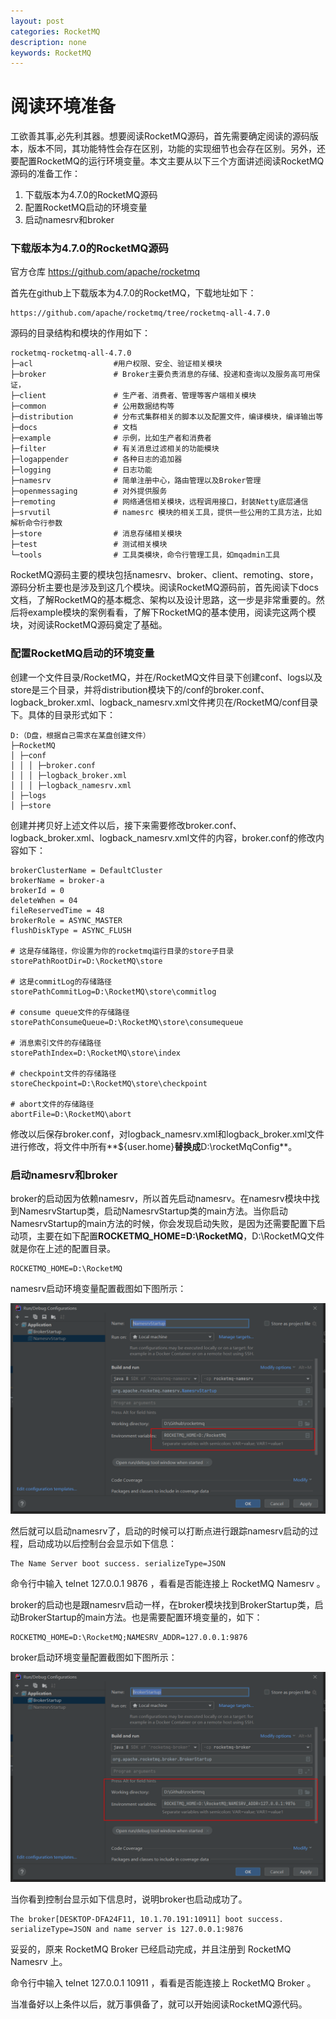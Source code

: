 ```yaml
---
layout: post
categories: RocketMQ
description: none
keywords: RocketMQ
---
```

# 阅读环境准备

工欲善其事,必先利其器。想要阅读RocketMQ源码，首先需要确定阅读的源码版本，版本不同，其功能特性会存在区别，功能的实现细节也会存在区别。另外，还要配置RocketMQ的运行环境变量。本文主要从以下三个方面讲述阅读RocketMQ源码的准备工作：

1. 下载版本为4.7.0的RocketMQ源码
2. 配置RocketMQ启动的环境变量
3. 启动namesrv和broker

### 下载版本为4.7.0的RocketMQ源码

官方仓库 https://github.com/apache/rocketmq

首先在github上下载版本为4.7.0的RocketMQ，下载地址如下：

```text
https://github.com/apache/rocketmq/tree/rocketmq-all-4.7.0
```

源码的目录结构和模块的作用如下：

```text
rocketmq-rocketmq-all-4.7.0
├─acl                  #用户权限、安全、验证相关模块
├─broker               # Broker主要负责消息的存储、投递和查询以及服务高可用保证，
├─client               # 生产者、消费者、管理等客户端相关模块
├─common               # 公用数据结构等
├─distribution         # 分布式集群相关的脚本以及配置文件，编译模块，编译输出等
├─docs                 # 文档
├─example              # 示例，比如生产者和消费者
├─filter               # 有关消息过滤相关的功能模块
├─logappender          # 各种日志的追加器
├─logging              # 日志功能
├─namesrv              # 简单注册中心，路由管理以及Broker管理
├─openmessaging        # 对外提供服务
├─remoting             # 网络通信相关模块，远程调用接口，封装Netty底层通信
├─srvutil              # namesrc 模块的相关工具，提供一些公用的工具方法，比如解析命令行参数
├─store                # 消息存储相关模块
├─test                 # 测试相关模块
└─tools                # 工具类模块，命令行管理工具，如mqadmin工具
```

RocketMQ源码主要的模块包括namesrv、broker、client、remoting、store，源码分析主要也是涉及到这几个模块。阅读RocketMQ源码前，首先阅读下docs文档，了解RocketMQ的基本概念、架构以及设计思路，这一步是非常重要的。然后将example模块的案例看看，了解下RocketMQ的基本使用，阅读完这两个模块，对阅读RocketMQ源码奠定了基础。

### 配置RocketMQ启动的环境变量

创建一个文件目录/RocketMQ，并在/RocketMQ文件目录下创建conf、logs以及store是三个目录，并将distribution模块下的/conf的broker.conf、logback_broker.xml、logback_namesrv.xml文件拷贝在/RocketMQ/conf目录下。具体的目录形式如下：

```text
D:（D盘，根据自己需求在某盘创建文件）
├─RocketMQ                  
│ ├─conf
│ │ │ ├─broker.conf
│ │ │ ├─logback_broker.xml
│ │ │ ├─logback_namesrv.xml
│ ├─logs
│ ├─store
```

创建并拷贝好上述文件以后，接下来需要修改broker.conf、logback_broker.xml、logback_namesrv.xml文件的内容，broker.conf的修改内容如下：

```text
brokerClusterName = DefaultCluster
brokerName = broker-a
brokerId = 0
deleteWhen = 04
fileReservedTime = 48
brokerRole = ASYNC_MASTER
flushDiskType = ASYNC_FLUSH

# 这是存储路径，你设置为你的rocketmq运行目录的store子目录
storePathRootDir=D:\RocketMQ\store

# 这是commitLog的存储路径
storePathCommitLog=D:\RocketMQ\store\commitlog

# consume queue文件的存储路径
storePathConsumeQueue=D:\RocketMQ\store\consumequeue

# 消息索引文件的存储路径
storePathIndex=D:\RocketMQ\store\index

# checkpoint文件的存储路径
storeCheckpoint=D:\RocketMQ\store\checkpoint

# abort文件的存储路径
abortFile=D:\RocketMQ\abort
```

修改以后保存broker.conf，对logback_namesrv.xml和logback_broker.xml文件进行修改，将文件中所有**${user.home}**替换成**D:\rocketMqConfig**。

### 启动namesrv和broker

broker的启动因为依赖namesrv，所以首先启动namesrv。在namesrv模块中找到NamesrvStartup类，启动NamesrvStartup类的main方法。当你启动NamesrvStartup的main方法的时候，你会发现启动失败，是因为还需要配置下启动项，主要在如下配置**ROCKETMQ_HOME=D:\RocketMQ**，D:\RocketMQ文件就是你在上述的配置目录。

```text
ROCKETMQ_HOME=D:\RocketMQ
```

namesrv启动环境变量配置截图如下图所示：

![NamesrvStartup](/images/posts/RocketMQ/NamesrvStartup.png)

然后就可以启动namesrv了，启动的时候可以打断点进行跟踪namesrv启动的过程，启动成功以后控制台会显示如下信息：

```text
The Name Server boot success. serializeType=JSON
```

命令行中输入 telnet 127.0.0.1 9876 ，看看是否能连接上 RocketMQ Namesrv 。

broker的启动也是跟namesrv启动一样，在broker模块找到BrokerStartup类，启动BrokerStartup的main方法。也是需要配置环境变量的，如下：

```text
ROCKETMQ_HOME=D:\RocketMQ;NAMESRV_ADDR=127.0.0.1:9876
```

broker启动环境变量配置截图如下图所示：

![BrokerStartup](/images/posts/RocketMQ/BrokerStartup.png)

当你看到控制台显示如下信息时，说明broker也启动成功了。

```text
The broker[DESKTOP-DFA24F11, 10.1.70.191:10911] boot success. serializeType=JSON and name server is 127.0.0.1:9876
```

妥妥的，原来 RocketMQ Broker 已经启动完成，并且注册到 RocketMQ Namesrv 上。

命令行中输入 telnet 127.0.0.1 10911 ，看看是否能连接上 RocketMQ Broker 。

当准备好以上条件以后，就万事俱备了，就可以开始阅读RocketMQ源代码。